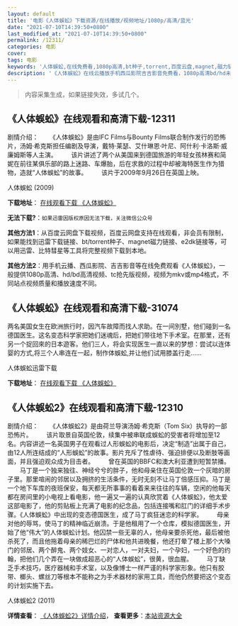 ```yaml
---
layout: default
title: '电影《人体蜈蚣》下载资源/在线播放/视频地址/1080p/高清/蓝光'
date: "2021-07-10T14:39:50+0800"
last_modified_at: "2021-07-10T14:39:50+0800"
permalink: /12311/
categories: 电影
cover:
tags: 电影
keywords: '人体蜈蚣,在线免费看,1080p高清,bt种子,torrent,百度云盘,magnet,磁力链,迅雷下载资源'
description: '《人体蜈蚣》在线云播放手机西瓜影院吉吉影音免费看，1080p高清bd/hd未删减完整版和tc抢先枪版，mkv/mp4格式，附带bt/torrent种子、magnet/磁力链、百度云盘、网盘资源迅雷下载链接'
---
```


>内容采集生成，如果链接失效，多试几个。


## 《人体蜈蚣》在线观看和高清下载-12311

剧情介绍： 　　《人体蜈蚣》是由IFC Films与Bounty Films联合制作发行的恐怖片，汤姆·希克斯担任编剧及导演，戴特·莱瑟、艾什琳恩·叶尼、阿什利·卡洛斯·威廉姆斯等人主演。 　　该片讲述了两个从美国来到德国旅游的年轻女孩林赛和简妮在前往某俱乐部的路上迷路、车爆胎，后在求救的过程中却被海特医生作为猎物，造就“人体蜈蚣”的故事。 　　该片于2009年9月26日在英国上映。


人体蜈蚣 (2009)

**下载地址**： [在线观看下载 《人体蜈蚣》](https://www.btbtdy.me/btdy/dy7056.html) 


**无法下载?**：`如果迅雷因版权原因无法下载，关注微信公众号 `

**其他方法1**：从百度云网盘下载视频，百度云网盘支持在线观看，非会员有限制，如果能找到迅雷下载链接、bt/torrent种子、magnet磁力链接、e2dk链接等，可以用迅雷、比特彗星等工具将完整视频下载到本地。

**其他方法2**：用手机云播、西瓜影院、吉吉影音等在线免费观看《人体蜈蚣》，一般提供1080p高清、hd/bd高清视频、tc抢先版视频，视频为mkv或mp4格式，不同站点视频质量和播放速度不同。


## 《人体蜈蚣》在线观看和高清下载-31074

两名美国女生在欧洲旅行时，因汽车故障而找人求助。在一间別墅，他们碰到一名德国医生。这名变态科学家把她们迷魂后，把她们带往地下手术室。在那里，还有另一个捉回來的日本遊客。他们三人，将会实现医生一直以来的梦想：尝试以连体婴的方式,将三个人串连在一起，制作体蜈蚣,并让他们试用膝盖行走......


人体蜈蚣迅雷下载

**下载地址**： [在线观看下载 《人体蜈蚣》](https://www.993dy.com//vod-detail-id-17721.html) 


## 《人体蜈蚣2》在线观看和高清下载-12310

剧情介绍： 　　《人体蜈蚣2》是由荷兰导演汤姆·希克斯（Tom Six）执导的一部恐怖片。 　　该片取景自英国伦敦，续集中被串联成蜈蚣的受害者将增加至12名。内容讲述一名英国男子在观看过人形蜈蚣的电影后，决定“制造”出属于自己，由12人所连结成的“人形蜈蚣”的故事。影片充斥了性虐待、强迫排便以及断肢等画面，并且强迫观众成为目击者。 　　曾在英国的BBFC和澳大利亚遭到短暂禁播。 　　马丁是一个独来独往、神经兮兮的胖子，他和母亲住在英国伦敦一个灰暗的房子里。那里喧闹的邻居以及拥挤的生活条件，无时无刻不让马丁倍感压抑。马丁是一个地下车库的夜班保安，每天都无所事事的看着来来往往的车辆，空闲的他每天都在房间里的小电视上看电影，他一遍又一遍的认真欣赏着《人体蜈蚣》，他太爱这部电影了，他的剪贴板上充满了电影的纪念品，包括连接嘴和肛门的详细手术步骤。《人体蜈蚣》中出现的变态德国医生，成了马丁疯狂迷恋的科学家。 　　母亲对他的辱骂，使马丁的精神临近崩溃。于是他租用了一个仓库，模拟德国医生，开始了他“伟大”的人体蜈蚣计划。他囚禁一些无辜的人，他母亲要杀死他，最后被他杀死了，而且他拖着母亲的稀巴烂的尸体和他共进晚餐，他还打晕了楼上那个大嗓门的邻居、两个醉鬼、两个妓女、一对恋人，一对夫妇，一个孕妇，一个好色的约翰，把他们几个弄在一块做成超恶心的“人体蜈蚣”，很黄，很血腥。 　　马丁缺乏手术技巧，医疗器械和手术室，以及像博士一样严谨的科学家形象。他只有胶带、榔头、螺丝刀等根本不能称之为手术器材的家用工具，而他仍然要把这个变态的计划实施下去。


人体蜈蚣2 (2011)

**详情查看**： [《人体蜈蚣2》详情介绍](/movie/12310/)， **查看更多**：[本站资源大全](/movie/t/all/)

